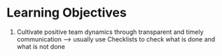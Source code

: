 # Learning Objectives
1. Cultivate positive team dynamics through transparent and timely communication
--> usually use Checklists to check what is done and what is not done